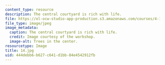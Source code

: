 ```yaml
---
content_type: resource
description: The central courtyard is rich with life.
file: https://ol-ocw-studio-app-production.s3.amazonaws.com/courses/4-170-ecuador-workshop-fall-2006/444debb6b627c641d1bb84e4542912fb_14.jpg
file_type: image/jpeg
image_metadata:
  caption: The central courtyard is rich with life.
  credit: Image courtesy of the workshop.
  image-alt: Trees in the center.
resourcetype: Image
title: 14.jpg
uid: 444debb6-b627-c641-d1bb-84e4542912fb
---
```

